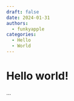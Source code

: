 ```yaml
---
draft: false 
date: 2024-01-31 
authors:
  - funkyapple
categories:
  - Hello
  - World
---
```



# Hello world!
... 